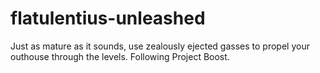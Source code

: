 # flatulentius-unleashed
Just as mature as it sounds, use zealously ejected gasses to propel your outhouse through the levels. Following Project Boost. 
